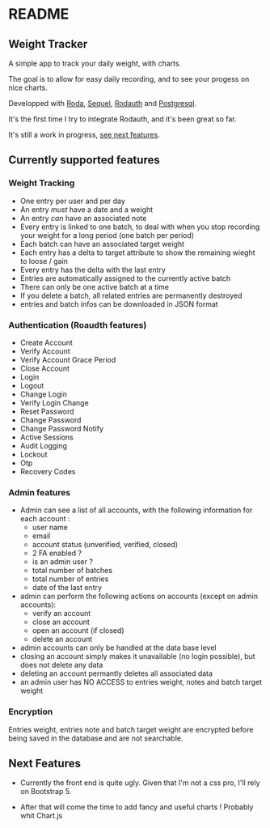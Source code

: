 # README

## Weight Tracker

A simple app to track your daily weight, with charts.

The goal is to allow for easy daily recording, and to see your progess on nice charts.

Developped with [Roda](http://roda.jeremyevans.net/index.html),
[Sequel](http://sequel.jeremyevans.net/), [Rodauth](http://rodauth.jeremyevans.net/)
and [Postgresql](https://www.postgresql.org/).

It's the first time I try to integrate Rodauth, and it's been great so far.

It's still a work in progress, [see next features](#Next-Features).


## Currently supported features

### Weight Tracking

- One entry per user and per day
- An entry _must_ have a date and a weight
- An entry _can_ have an associated note
- Every entry is linked to one batch, to deal with when you stop recording your weight for a long period (one batch per period)
- Each batch can have an associated target weight
- Each entry has a delta to target attribute to show the remaining wieght to loose / gain
- Every entry has the delta with the last entry
- Entries are automatically assigned to the currently active batch
- There can only be one active batch at a time
- If you delete a batch, all related entries are permanently destroyed
- entries and batch infos can be downloaded in JSON format


### Authentication (Roaudth features)

- Create Account
- Verify Account
- Verify Account Grace Period
- Close Account
- Login
- Logout
- Change Login
- Verify Login Change
- Reset Password
- Change Password
- Change Password Notify
- Active Sessions
- Audit Logging
- Lockout
- Otp
- Recovery Codes

### Admin features

- Admin can see a list of all accounts, with the following information for each account :
  - user name
  - email
  - account status (unverified, verified, closed)
  - 2 FA enabled ?
  - is an admin user ?
  - total number of batches
  - total number of entries
  - date of the last entry
- admin can perform the following actions on accounts (except on admin accounts):
  - verify an account
  - close an account
  - open an account (if closed)
  - delete an account
- admin accounts can only be handled at the data base level
- closing an account simply makes it unavailable (no login possible), but does not delete any data
- deleting an account permantly deletes all associated data
- an admin user has NO ACCESS to entries weight, notes and batch target weight 


### Encryption

Entries weight, entries note and batch target weight are encrypted before being saved in the database and are not searchable.


## Next Features

- Currently the front end is quite ugly. Given that I'm not a css pro, I'll rely on Bootstrap 5.

- After that will come the time to add fancy and useful charts ! Probably whit Chart.js
